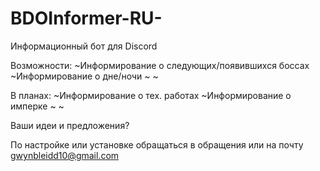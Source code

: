 # BDOInformer-RU-
Информационный бот для Discord

Возможности:
~Информирование о следующих/появившихся боссах
~Информирование о дне/ночи
~
~

В планах:
~Информирование о тех. работах
~Информирование о имперке
~
~

Ваши идеи и предложения?

По настройке или установке обращаться в обращения или на почту gwynbleidd10@gmail.com
